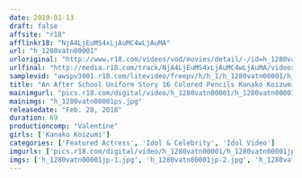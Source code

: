 ```yaml
---
date: 2019-01-13
draft: false
affsite: "r18"
afflinkr18: "NjA4LjEuMS4xLjAuMC4wLjAuMA"
url: "h_1280vatn00001"
urloriginal: "http://www.r18.com/videos/vod/movies/detail/-/id=h_1280vatn00001"
urlfinal: "http://media.r18.com/track/NjA4LjEuMS4xLjAuMC4wLjAuMA/videos/vod/movies/detail/-/id=h_1280vatn00001"
samplevid: "awspv3001.r18.com/litevideo/freepv/h/h_1/h_1280vatn00001/h_1280vatn00001_dmb_w.mp4"
title: "An After School Uniform Story 16 Colored Pencils Kanako Koizumi"
mainimgurl: "pics.r18.com/digital/video/h_1280vatn00001/h_1280vatn00001ps.jpg"
mainimgs: "h_1280vatn00001ps.jpg"
releasedate: "Feb. 28, 2018"
duration: 69
productioncomp: "Valentine"
girls: ['Kanako Koizumi']
categories: ['Featured Actress', 'Idol & Celebrity', 'Idol Video']
imgurls: ['pics.r18.com/digital/video/h_1280vatn00001/h_1280vatn00001jp-1.jpg', 'pics.r18.com/digital/video/h_1280vatn00001/h_1280vatn00001jp-2.jpg', 'pics.r18.com/digital/video/h_1280vatn00001/h_1280vatn00001jp-3.jpg', 'pics.r18.com/digital/video/h_1280vatn00001/h_1280vatn00001jp-4.jpg', 'pics.r18.com/digital/video/h_1280vatn00001/h_1280vatn00001jp-5.jpg', 'pics.r18.com/digital/video/h_1280vatn00001/h_1280vatn00001jp-6.jpg', 'pics.r18.com/digital/video/h_1280vatn00001/h_1280vatn00001jp-7.jpg', 'pics.r18.com/digital/video/h_1280vatn00001/h_1280vatn00001jp-8.jpg', 'pics.r18.com/digital/video/h_1280vatn00001/h_1280vatn00001jp-9.jpg', 'pics.r18.com/digital/video/h_1280vatn00001/h_1280vatn00001jp-10.jpg', 'pics.r18.com/digital/video/h_1280vatn00001/h_1280vatn00001jp-11.jpg', 'pics.r18.com/digital/video/h_1280vatn00001/h_1280vatn00001jp-12.jpg', 'pics.r18.com/digital/video/h_1280vatn00001/h_1280vatn00001jp-13.jpg', 'pics.r18.com/digital/video/h_1280vatn00001/h_1280vatn00001jp-14.jpg', 'pics.r18.com/digital/video/h_1280vatn00001/h_1280vatn00001jp-15.jpg', 'pics.r18.com/digital/video/h_1280vatn00001/h_1280vatn00001jp-16.jpg', 'pics.r18.com/digital/video/h_1280vatn00001/h_1280vatn00001jp-17.jpg', 'pics.r18.com/digital/video/h_1280vatn00001/h_1280vatn00001jp-18.jpg', 'pics.r18.com/digital/video/h_1280vatn00001/h_1280vatn00001jp-19.jpg', 'pics.r18.com/digital/video/h_1280vatn00001/h_1280vatn00001jp-20.jpg']
imgs: ['h_1280vatn00001jp-1.jpg', 'h_1280vatn00001jp-2.jpg', 'h_1280vatn00001jp-3.jpg', 'h_1280vatn00001jp-4.jpg', 'h_1280vatn00001jp-5.jpg', 'h_1280vatn00001jp-6.jpg', 'h_1280vatn00001jp-7.jpg', 'h_1280vatn00001jp-8.jpg', 'h_1280vatn00001jp-9.jpg', 'h_1280vatn00001jp-10.jpg', 'h_1280vatn00001jp-11.jpg', 'h_1280vatn00001jp-12.jpg', 'h_1280vatn00001jp-13.jpg', 'h_1280vatn00001jp-14.jpg', 'h_1280vatn00001jp-15.jpg', 'h_1280vatn00001jp-16.jpg', 'h_1280vatn00001jp-17.jpg', 'h_1280vatn00001jp-18.jpg', 'h_1280vatn00001jp-19.jpg', 'h_1280vatn00001jp-20.jpg']
---
```

